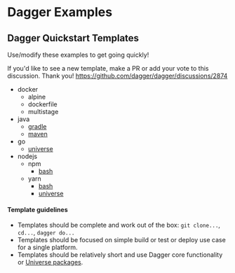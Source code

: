 # Dagger Examples

## Dagger Quickstart Templates
Use/modify these examples to get going quickly!

If you'd like to see a new template, make a PR or add your vote to this discussion. Thank you!
https://github.com/dagger/dagger/discussions/2874

- docker
  - alpine
  - dockerfile
  - multistage
- java
  - [gradle](https://github.com/dagger/examples/tree/main/templates/java/gradle)
  - [maven](https://github.com/dagger/examples/tree/main/templates/java/maven)
- go
  - [universe](https://github.com/dagger/examples/tree/main/templates/go/universe)
- nodejs
  - npm
    - [bash](https://github.com/dagger/examples/tree/main/templates/nodejs/npm/bash)
  - yarn
    - [bash](https://github.com/dagger/examples/tree/main/templates/nodejs/yarn/bash)
    - [universe](https://github.com/dagger/examples/tree/main/templates/nodejs/yarn/universe)

#### Template guidelines

- Templates should be complete and work out of the box: `git clone...`, `cd...`, `dagger do...`
- Templates should be focused on simple build or test or deploy use case for a single platform.
- Templates should be relatively short and use Dagger core functionality or [Universe packages](https://universe.dagger.io).
